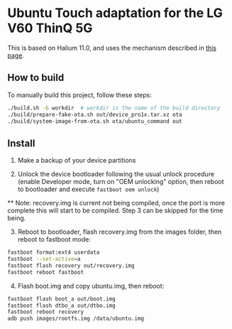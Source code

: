 # Ubuntu Touch adaptation for the LG V60 ThinQ 5G

This is based on Halium 11.0, and uses the mechanism described in [this page](https://github.com/ubports/porting-notes/wiki/GitLab-CI-builds-for-devices-based-on-halium_arm64-(Halium-9)).

## How to build
To manually build this project, follow these steps:

```bash
./build.sh -b workdir  # workdir is the name of the build directory
./build/prepare-fake-ota.sh out/device_pro1x.tar.xz ota
./build/system-image-from-ota.sh ota/ubuntu_command out
```

## Install
 1. Make a backup of your device partitions
 
 2. Unlock the device bootloader following the usual unlock procedure (enable Developer mode, turn on "OEM unlocking" option, then reboot to bootloader and execute `fastboot oem unlock`)
 
 ** Note:
 recovery.img is current not being compiled, once the port is more complete this will start to be compiled.
 Step 3 can be skipped for the time being.
 
 3. Reboot to bootloader, flash recovery.img from the images folder, then reboot to fastboot mode:
```bash
fastboot format:ext4 userdata
fastboot --set-active=a
fastboot flash recovery out/recovery.img
fastboot reboot fastboot
```
 4. Flash boot.img and copy ubuntu.img, then reboot:
```bash
fastboot flash boot_a out/boot.img
fastboot flash dtbo_a out/dtbo.img
fastboot reboot recovery
adb push images/rootfs.img /data/ubuntu.img
```
